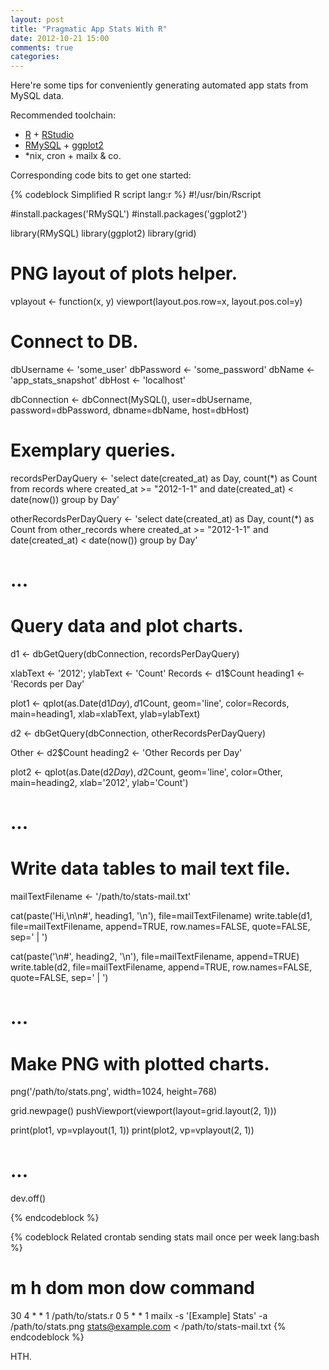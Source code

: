 ```yaml
---
layout: post
title: "Pragmatic App Stats With R"
date: 2012-10-21 15:00
comments: true
categories:
---
```


Here're some tips for conveniently generating automated app stats from MySQL data.

Recommended toolchain:

 * [R](http://www.r-project.org/) + [RStudio](http://www.rstudio.org/)
 * [RMySQL](http://cran.r-project.org/web/packages/RMySQL/) + [ggplot2](http://ggplot2.org/)
 * *nix, cron + mailx & co.

Corresponding code bits to get one started:

{% codeblock Simplified R script lang:r %}
#!/usr/bin/Rscript

#install.packages('RMySQL')
#install.packages('ggplot2')

library(RMySQL)
library(ggplot2)
library(grid)


# PNG layout of plots helper.
vplayout <- function(x, y) viewport(layout.pos.row=x, layout.pos.col=y)


# Connect to DB.
dbUsername <- 'some_user'
dbPassword <- 'some_password'
dbName     <- 'app_stats_snapshot'
dbHost     <- 'localhost'

dbConnection <- dbConnect(MySQL(), user=dbUsername, password=dbPassword,
                          dbname=dbName, host=dbHost)


# Exemplary queries.
recordsPerDayQuery <-
  'select date(created_at) as Day, count(*) as Count from records where created_at >= "2012-1-1" and date(created_at) < date(now()) group by Day'

otherRecordsPerDayQuery <-
  'select date(created_at) as Day, count(*) as Count from other_records where created_at >= "2012-1-1" and date(created_at) < date(now()) group by Day'
# ...


# Query data and plot charts.
d1 <- dbGetQuery(dbConnection, recordsPerDayQuery)

xlabText <- '2012'; ylabText <- 'Count'
Records <- d1$Count
heading1 <- 'Records per Day'

plot1 <- qplot(as.Date(d1$Day), d1$Count, geom='line', color=Records,
               main=heading1, xlab=xlabText, ylab=ylabText)

d2 <- dbGetQuery(dbConnection, otherRecordsPerDayQuery)

Other <- d2$Count
heading2 <- 'Other Records per Day'

plot2 <- qplot(as.Date(d2$Day), d2$Count, geom='line', color=Other,
               main=heading2, xlab='2012', ylab='Count')
# ...


# Write data tables to mail text file.
mailTextFilename <- '/path/to/stats-mail.txt'

cat(paste('Hi,\n\n#', heading1, '\n'), file=mailTextFilename)
write.table(d1, file=mailTextFilename, append=TRUE,
            row.names=FALSE, quote=FALSE, sep=' | ')

cat(paste('\n#', heading2, '\n'), file=mailTextFilename, append=TRUE)
write.table(d2, file=mailTextFilename, append=TRUE,
            row.names=FALSE, quote=FALSE, sep=' | ')
# ...


# Make PNG with plotted charts.
png('/path/to/stats.png', width=1024, height=768)

grid.newpage()
pushViewport(viewport(layout=grid.layout(2, 1)))

print(plot1, vp=vplayout(1, 1))
print(plot2, vp=vplayout(2, 1))
# ...

dev.off()

{% endcodeblock %}


{% codeblock Related crontab sending stats mail once per week lang:bash %}
# m h  dom mon dow   command
30 4 * * 1 /path/to/stats.r
0  5 * * 1 mailx -s '[Example] Stats' -a /path/to/stats.png stats@example.com < /path/to/stats-mail.txt
{% endcodeblock %}

HTH.

